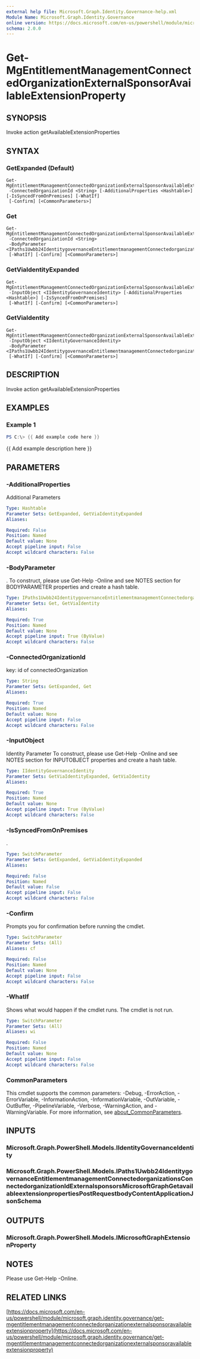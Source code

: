 ```yaml
---
external help file: Microsoft.Graph.Identity.Governance-help.xml
Module Name: Microsoft.Graph.Identity.Governance
online version: https://docs.microsoft.com/en-us/powershell/module/microsoft.graph.identity.governance/get-mgentitlementmanagementconnectedorganizationexternalsponsoravailableextensionproperty
schema: 2.0.0
---
```


# Get-MgEntitlementManagementConnectedOrganizationExternalSponsorAvailableExtensionProperty

## SYNOPSIS
Invoke action getAvailableExtensionProperties

## SYNTAX

### GetExpanded (Default)
```
Get-MgEntitlementManagementConnectedOrganizationExternalSponsorAvailableExtensionProperty
 -ConnectedOrganizationId <String> [-AdditionalProperties <Hashtable>] [-IsSyncedFromOnPremises] [-WhatIf]
 [-Confirm] [<CommonParameters>]
```

### Get
```
Get-MgEntitlementManagementConnectedOrganizationExternalSponsorAvailableExtensionProperty
 -ConnectedOrganizationId <String>
 -BodyParameter <IPaths1Uwbb24IdentitygovernanceEntitlementmanagementConnectedorganizationsConnectedorganizationIdExternalsponsorsMicrosoftGraphGetavailableextensionpropertiesPostRequestbodyContentApplicationJsonSchema>
 [-WhatIf] [-Confirm] [<CommonParameters>]
```

### GetViaIdentityExpanded
```
Get-MgEntitlementManagementConnectedOrganizationExternalSponsorAvailableExtensionProperty
 -InputObject <IIdentityGovernanceIdentity> [-AdditionalProperties <Hashtable>] [-IsSyncedFromOnPremises]
 [-WhatIf] [-Confirm] [<CommonParameters>]
```

### GetViaIdentity
```
Get-MgEntitlementManagementConnectedOrganizationExternalSponsorAvailableExtensionProperty
 -InputObject <IIdentityGovernanceIdentity>
 -BodyParameter <IPaths1Uwbb24IdentitygovernanceEntitlementmanagementConnectedorganizationsConnectedorganizationIdExternalsponsorsMicrosoftGraphGetavailableextensionpropertiesPostRequestbodyContentApplicationJsonSchema>
 [-WhatIf] [-Confirm] [<CommonParameters>]
```

## DESCRIPTION
Invoke action getAvailableExtensionProperties

## EXAMPLES

### Example 1
```powershell
PS C:\> {{ Add example code here }}
```

{{ Add example description here }}

## PARAMETERS

### -AdditionalProperties
Additional Parameters

```yaml
Type: Hashtable
Parameter Sets: GetExpanded, GetViaIdentityExpanded
Aliases:

Required: False
Position: Named
Default value: None
Accept pipeline input: False
Accept wildcard characters: False
```

### -BodyParameter
.
To construct, please use Get-Help -Online and see NOTES section for BODYPARAMETER properties and create a hash table.

```yaml
Type: IPaths1Uwbb24IdentitygovernanceEntitlementmanagementConnectedorganizationsConnectedorganizationIdExternalsponsorsMicrosoftGraphGetavailableextensionpropertiesPostRequestbodyContentApplicationJsonSchema
Parameter Sets: Get, GetViaIdentity
Aliases:

Required: True
Position: Named
Default value: None
Accept pipeline input: True (ByValue)
Accept wildcard characters: False
```

### -ConnectedOrganizationId
key: id of connectedOrganization

```yaml
Type: String
Parameter Sets: GetExpanded, Get
Aliases:

Required: True
Position: Named
Default value: None
Accept pipeline input: False
Accept wildcard characters: False
```

### -InputObject
Identity Parameter
To construct, please use Get-Help -Online and see NOTES section for INPUTOBJECT properties and create a hash table.

```yaml
Type: IIdentityGovernanceIdentity
Parameter Sets: GetViaIdentityExpanded, GetViaIdentity
Aliases:

Required: True
Position: Named
Default value: None
Accept pipeline input: True (ByValue)
Accept wildcard characters: False
```

### -IsSyncedFromOnPremises
.

```yaml
Type: SwitchParameter
Parameter Sets: GetExpanded, GetViaIdentityExpanded
Aliases:

Required: False
Position: Named
Default value: False
Accept pipeline input: False
Accept wildcard characters: False
```

### -Confirm
Prompts you for confirmation before running the cmdlet.

```yaml
Type: SwitchParameter
Parameter Sets: (All)
Aliases: cf

Required: False
Position: Named
Default value: None
Accept pipeline input: False
Accept wildcard characters: False
```

### -WhatIf
Shows what would happen if the cmdlet runs.
The cmdlet is not run.

```yaml
Type: SwitchParameter
Parameter Sets: (All)
Aliases: wi

Required: False
Position: Named
Default value: None
Accept pipeline input: False
Accept wildcard characters: False
```

### CommonParameters
This cmdlet supports the common parameters: -Debug, -ErrorAction, -ErrorVariable, -InformationAction, -InformationVariable, -OutVariable, -OutBuffer, -PipelineVariable, -Verbose, -WarningAction, and -WarningVariable. For more information, see [about_CommonParameters](http://go.microsoft.com/fwlink/?LinkID=113216).

## INPUTS

### Microsoft.Graph.PowerShell.Models.IIdentityGovernanceIdentity
### Microsoft.Graph.PowerShell.Models.IPaths1Uwbb24IdentitygovernanceEntitlementmanagementConnectedorganizationsConnectedorganizationIdExternalsponsorsMicrosoftGraphGetavailableextensionpropertiesPostRequestbodyContentApplicationJsonSchema
## OUTPUTS

### Microsoft.Graph.PowerShell.Models.IMicrosoftGraphExtensionProperty
## NOTES
Please use Get-Help -Online.

## RELATED LINKS

[https://docs.microsoft.com/en-us/powershell/module/microsoft.graph.identity.governance/get-mgentitlementmanagementconnectedorganizationexternalsponsoravailableextensionproperty](https://docs.microsoft.com/en-us/powershell/module/microsoft.graph.identity.governance/get-mgentitlementmanagementconnectedorganizationexternalsponsoravailableextensionproperty)

